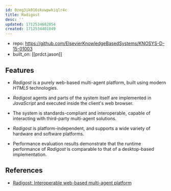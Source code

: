 ```yaml
---
id: 0zeg3ik016skvwpwkiqlr4c
title: Radigost
desc: ''
updated: 1712534682854
created: 1712534401049
---
```


- repo: https://github.com/ElsevierKnowledgeBasedSystems/KNOSYS-D-15-01003
- built_on: [[prdct.jason]]

## Features

-   _Radigost_ is a purely web-based multi-agent platform, built using modern _HTML5_ technologies.
    
-   _Radigost_ agents and parts of the system itself are implemented in _JavaScript_ and executed inside the client's web browser.
    
-   The system is standards-compliant and interoperable, capable of interacting with third-party multi-agent solutions.
    
-   _Radigost_ is platform-independent, and supports a wide variety of hardware and software platforms.
    
-   Performance evaluation results demonstrate that the runtime performance of _Radigost_ is comparable to that of a desktop-based implementation.

## References

- [Radigost: Interoperable web-based multi-agent platform](https://www.sciencedirect.com/science/article/abs/pii/S0164121214000028)